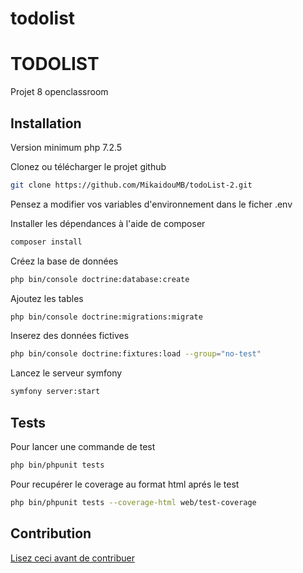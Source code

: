 # todolist


# TODOLIST

Projet 8 openclassroom

## Installation

Version minimum php 7.2.5

Clonez ou télécharger le projet github

```bash
git clone https://github.com/MikaidouMB/todoList-2.git
```
Pensez a modifier vos variables d'environnement dans le ficher .env

Installer les dépendances à l'aide de composer

```bash
composer install
```
Créez la base de données

```bash
php bin/console doctrine:database:create
```

Ajoutez les tables

```bash
php bin/console doctrine:migrations:migrate
```
Inserez des données fictives

```bash
php bin/console doctrine:fixtures:load --group="no-test"
```

Lancez le serveur symfony

```bash
symfony server:start
```
## Tests

Pour lancer une commande de test
```bash
php bin/phpunit tests
```

Pour recupérer le coverage au format html aprés le test
```bash
php bin/phpunit tests --coverage-html web/test-coverage
```
## Contribution

[Lisez ceci avant de contribuer](https://github.com/MikaidouMB/todoList-2/blob/master/contribution.md)
